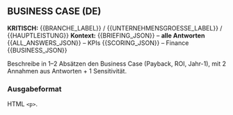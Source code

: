 ## BUSINESS CASE (DE)

**KRITISCH:** {{BRANCHE_LABEL}} / {{UNTERNEHMENSGROESSE_LABEL}} / {{HAUPTLEISTUNG}}
**Kontext:** {{BRIEFING_JSON}} – **alle Antworten** {{ALL_ANSWERS_JSON}} – KPIs {{SCORING_JSON}} – Finance {{BUSINESS_JSON}}

Beschreibe in 1–2 Absätzen den Business Case (Payback, ROI, Jahr-1), mit 2 Annahmen aus Antworten + 1 Sensitivität.

### Ausgabeformat
HTML `<p>`.
